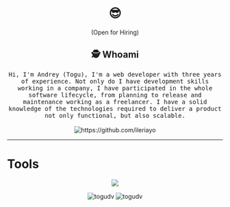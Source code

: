 
<h1 align="center"> 😎 </h1>
<div align="center">
  
</div>
<p align="center"> (Open for Hiring)</p>

<h2 align="center">🕵️  Whoami</h2>
<p align="center">
  <samp>Hi, I'm Andrey (Togu), I'm a web developer with three years of experience. Not only do I have development skills working in a company, I have participated in the whole software lifecycle, from planning to release and maintenance working as a freelancer.
I have a solid knowledge of the technologies required to deliver a product not only functional, but also scalable.
  </samp>
  <br> <br>
  <img src="https://komarev.com/ghpvc/?username=ToguDV" alt="https://github.com/ileriayo" />
</p>

<hr>
<h1>Tools</h1>

<p align="center">
  <a href="">
    <img src="https://skillicons.dev/icons?i=java,spring,cs,nodejs,react,unity,docker,tailwind&theme=light" />
  </a>
</p>
  
</hr>

<div align="center">
    <img align="center" src="https://github-readme-stats.vercel.app/api?username=ToguDV&show_icons=true" alt="togudv" />
    <img align="center" src="https://github-readme-streak-stats.herokuapp.com/?user=togudv&theme=radical" alt="togudv" />
</div>


